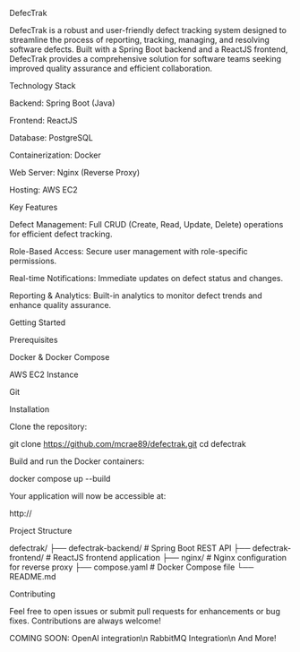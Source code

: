 DefecTrak

DefecTrak is a robust and user-friendly defect tracking system designed to streamline the process of reporting, tracking, managing, and resolving software defects. Built with a Spring Boot backend and a ReactJS frontend, DefecTrak provides a comprehensive solution for software teams seeking improved quality assurance and efficient collaboration.

Technology Stack

Backend: Spring Boot (Java)

Frontend: ReactJS

Database: PostgreSQL

Containerization: Docker

Web Server: Nginx (Reverse Proxy)

Hosting: AWS EC2

Key Features

Defect Management: Full CRUD (Create, Read, Update, Delete) operations for efficient defect tracking.

Role-Based Access: Secure user management with role-specific permissions.

Real-time Notifications: Immediate updates on defect status and changes.

Reporting & Analytics: Built-in analytics to monitor defect trends and enhance quality assurance.

Getting Started

Prerequisites

Docker & Docker Compose

AWS EC2 Instance

Git

Installation

Clone the repository:

git clone https://github.com/mcrae89/defectrak.git
cd defectrak

Build and run the Docker containers:

docker compose up --build

Your application will now be accessible at:

http://<your-ec2-instance-ip>

Project Structure

defectrak/
├── defectrak-backend/       # Spring Boot REST API
├── defectrak-frontend/      # ReactJS frontend application
├── nginx/                   # Nginx configuration for reverse proxy
├── compose.yaml             # Docker Compose file
└── README.md

Contributing

Feel free to open issues or submit pull requests for enhancements or bug fixes. Contributions are always welcome!

COMING SOON:
OpenAI integration\n
RabbitMQ Integration\n
And More!
